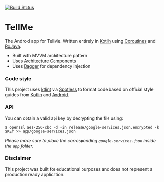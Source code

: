 [![Build Status](https://img.shields.io/circleci/build/github/itsandreramon/TellMe?token=f24ebd30e0d413eebc536d6c4a3d0804a9cc75fe)](https://circleci.com/gh/itsandreramon/TellMe)

# TellMe
The Android app for TellMe. Written entirely in [Kotlin](https://kotlinlang.org/) using [Coroutines](https://github.com/Kotlin/kotlinx.coroutines) and [RxJava](https://github.com/ReactiveX/RxJava).

- Built with MVVM architecture pattern
- Uses [Architecture Components](https://developer.android.com/topic/libraries/architecture/)
- Uses [Dagger](https://github.com/google/dagger) for dependency injection

### Code style
This project uses [ktlint](https://github.com/pinterest/ktlint) via [Spotless](https://github.com/diffplug/spotless) to format code based on official style guides from [Kotlin](https://kotlinlang.org/docs/reference/coding-conventions.html) and [Android](https://developer.android.com/kotlin/style-guide).

### API
You can obtain a valid api key by decrypting the file using:
```
$ openssl aes-256-cbc -d -in release/google-services.json.encrypted -k $KEY >> app/google-services.json
```

*Please make sure to place the corresponding ```google-services.json``` inside the ```app``` folder.*

### Disclaimer
This project was built for educational purposes and does not represent a production ready application.
